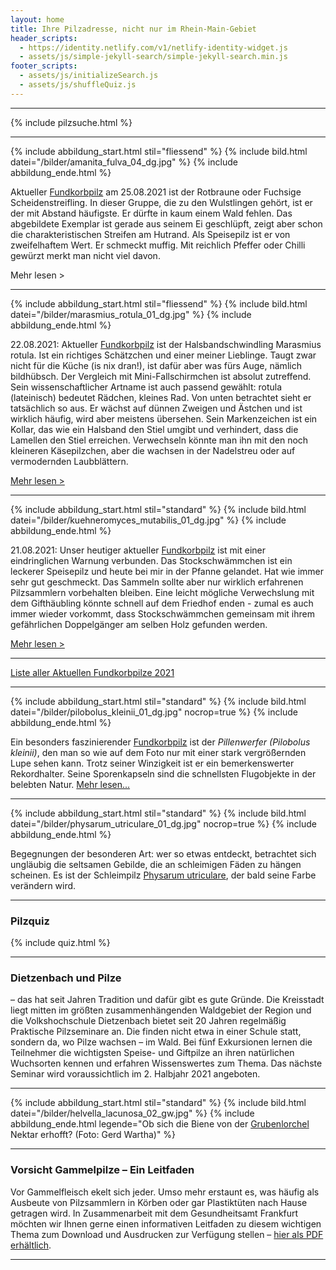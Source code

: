 ```yaml
---
layout: home
title: Ihre Pilzadresse, nicht nur im Rhein-Main-Gebiet
header_scripts:
  - https://identity.netlify.com/v1/netlify-identity-widget.js
  - assets/js/simple-jekyll-search/simple-jekyll-search.min.js
footer_scripts:
  - assets/js/initializeSearch.js
  - assets/js/shuffleQuiz.js
---
```

- - -

{% include pilzsuche.html %}

- - -

{% include abbildung_start.html stil="fliessend" %}
{% include bild.html datei="/bilder/amanita_fulva_04_dg.jpg" %}
{% include abbildung_ende.html %}

Aktueller [Fundkorbpilz](AA "Glossar-") am 25.08.2021 ist der Rotbraune oder Fuchsige Scheidenstreifling. In dieser Gruppe, die zu den Wulstlingen gehört, ist er der mit Abstand häufigste. Er dürfte in kaum einem Wald fehlen. Das abgebildete Exemplar ist gerade aus seinem Ei geschlüpft, zeigt aber schon die charakteristischen Streifen am Hutrand. Als Speisepilz ist er von zweifelhaftem Wert. Er schmeckt muffig. Mit reichlich Pfeffer oder Chilli gewürzt merkt man nicht viel davon.

Mehr lesen >

<div style="clear:  both"></div>

- - -

{% include abbildung_start.html stil="fliessend" %}
{% include bild.html datei="/bilder/marasmius_rotula_01_dg.jpg" %}
{% include abbildung_ende.html %}

22.08.2021: Aktueller [Fundkorbpilz](AA "Glossar-") ist der Halsbandschwindling Marasmius rotula. Ist ein richtiges Schätzchen und einer meiner Lieblinge. Taugt zwar nicht für die Küche (is nix dran!), ist dafür aber was fürs Auge, nämlich bildhübsch. Der Vergleich mit Mini-Fallschirmchen ist absolut zutreffend. Sein wissenschaftlicher Artname ist auch passend gewählt: rotula (lateinisch) bedeutet Rädchen, kleines Rad. Von unten betrachtet sieht er tatsächlich so aus. Er wächst auf dünnen Zweigen und Ästchen und ist wirklich häufig, wird aber meistens übersehen. Sein Markenzeichen ist ein Kollar, das wie ein Halsband den Stiel umgibt und verhindert, dass die Lamellen den Stiel erreichen. Verwechseln könnte man ihn mit den noch kleineren Käsepilzchen, aber die wachsen in der Nadelstreu oder auf vermodernden Laubblättern.

[Mehr lesen >](/pilze/marasmius-rotula-halsbandschwindling)

- - -

{% include abbildung_start.html stil="standard" %}
{% include bild.html datei="/bilder/kuehneromyces_mutabilis_01_dg.jpg" %}
{% include abbildung_ende.html %}

<div style="clear:  both"></div>

21.08.2021: Unser heutiger aktueller [Fundkorbpilz](AA "Glossar-") ist mit einer eindringlichen Warnung verbunden. Das Stockschwämmchen ist ein leckerer Speisepilz und heute bei mir in der Pfanne gelandet. Hat wie immer sehr gut geschmeckt. Das Sammeln sollte aber nur wirklich erfahrenen Pilzsammlern vorbehalten bleiben. Eine leicht mögliche Verwechslung mit dem Gifthäubling könnte schnell auf dem Friedhof enden - zumal es auch immer wieder vorkommt, dass Stockschwämmchen gemeinsam mit ihrem gefährlichen Doppelgänger am selben Holz gefunden werden.

[Mehr lesen >](/pilze/kuehneromyces-mutabilis-stockschwämmchen)

- - -

[Liste aller Aktuellen Fundkorbpilze 2021](/artikel/liste-aller-aktuellen-fundkorbpilze-2021.html)

- - -

{% include abbildung_start.html stil="standard" %}
{% include bild.html datei="/bilder/pilobolus_kleinii_01_dg.jpg" nocrop=true %}
{% include abbildung_ende.html %}

Ein besonders faszinierender [Fundkorbpilz](AA "Glossar-") ist der *Pillenwerfer (Pilobolus kleinii)*, den man so wie auf dem Foto nur mit einer stark vergrößernden Lupe sehen kann. Trotz seiner Winzigkeit ist er ein bemerkenswerter Rekordhalter. Seine Sporenkapseln sind die schnellsten Flugobjekte in der belebten Natur. [Mehr lesen...](/pilze/pilobolus-kleinii-pillenwerfer)

- - -

{% include abbildung_start.html stil="standard" %}
{% include bild.html datei="/bilder/physarum_utriculare_01_dg.jpg" nocrop=true %}
{% include abbildung_ende.html %}

Begegnungen der besonderen Art: wer so etwas entdeckt, betrachtet sich ungläubig die seltsamen Gebilde, die an schleimigen Fäden zu hängen scheinen. Es ist der Schleimpilz [Physarum utriculare](/pilze/physarum-utriculare-fadenfruchtschleimpilz), der bald seine Farbe verändern wird.

- - -

### Pilzquiz

{% include quiz.html %}

- - -

### Dietzenbach und Pilze

– das hat seit Jahren Tradition und dafür gibt es gute Gründe. Die Kreisstadt liegt mitten im größten zusammenhängenden Waldgebiet der Region und die Volkshochschule Dietzenbach bietet seit 20 Jahren regelmäßig Praktische Pilzseminare an. Die finden nicht etwa in einer Schule statt, sondern da, wo Pilze wachsen – im Wald. Bei fünf Exkursionen lernen die Teilnehmer die wichtigsten Speise- und Giftpilze an ihren natürlichen Wuchsorten kennen und erfahren Wissenswertes zum Thema. Das nächste Seminar wird voraussichtlich im 2. Halbjahr 2021 angeboten.

- - -

{% include abbildung_start.html stil="standard" %}
{% include bild.html datei="/bilder/helvella_lacunosa_02_gw.jpg" %}
{% include abbildung_ende.html legende="Ob sich die Biene von der <a href='/pilze/helvella-lacunosa-grubenlorchel'>Grubenlorchel</a> Nektar erhofft?  (Foto: Gerd Wartha)" %}

- - -

### Vorsicht Gammelpilze – Ein Leitfaden

Vor Gammelfleisch ekelt sich jeder. Umso mehr erstaunt es, was häufig als Ausbeute von Pilzsammlern in Körben oder gar Plastiktüten nach Hause getragen wird. In Zusammenarbeit mit dem Gesundheitsamt Frankfurt möchten wir Ihnen gerne einen informativen Leitfaden zu diesem wichtigen Thema zum Download und Ausdrucken zur Verfügung stellen – [hier als PDF erhältlich](/assets/docs/Fundkorb.de-Gammelpilze.pdf).

- - -